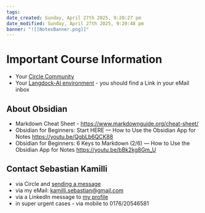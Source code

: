 ```yaml
---
tags: 
date_created: Sunday, April 27th 2025, 9:20:27 pm
date_modified: Sunday, April 27th 2025, 9:20:48 pm
banner: "![[NotesBanner.png]]"
---
```

# Important Course Information

- Your [Circle Community](https://learning-ecosystem.quintsmart.com/c/community-2d8319/)
- Your [Langdock-AI environment](https://app.langdock.com/chat) - you should find a Link in your eMail inbox

## About Obsidian
- Markdown Cheat Sheet - https://www.markdownguide.org/cheat-sheet/
- Obsidian for Beginners: Start HERE — How to Use the Obsidian App for Notes https://youtu.be/QgbLb6QCK88
- Obsidian for Beginners: 6 Keys to Markdown (2/6) — How to Use the Obsidian App for Notes https://youtu.be/bBk2kg8Gm_U


## Contact Sebastian Kamilli
- via Circle and [sending a message](https://learning-ecosystem.quintsmart.com/messages/new)
- via my eMail: kamilli.sebastian@gmail.com
- via a LinkedIn message to [my profile](https://www.linkedin.com/in/sebastiankamilli/)
- in super urgent cases - via mobile to 0176/20546581



